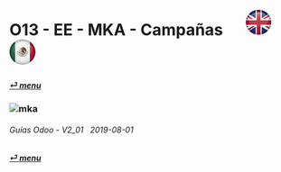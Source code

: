 # O13 - EE - MKA - Campañas &nbsp;&nbsp;&nbsp;&nbsp; [![en-uk](/doc/img/en-uk_flag_button_small.png)](/en-uk/o13/ee/mka/en-uk-o13-ee-mka-marketing-automation-guides.md) [ ![es-mx](/doc/img/es-mx_flag_button_small.png)](/es-mx/o13/ee/mka/es-mx-o13-ee-mka-marketing-automation-guides.md)
#### [_&#x23CE; menu_](/es-mx/o13/ee/es-mx-o13-ee-guides-menu.md "Regresar al menúu de EE")  
### ![mka](/doc/img/marketing-automation.png)
	
###### Guías Odoo - V2_01 &nbsp; 2019-08-01  
**[_&#x23CE; menu_](/es-mx/o13/ee/es-mx-o13-ee-guides-menu.md)**  
